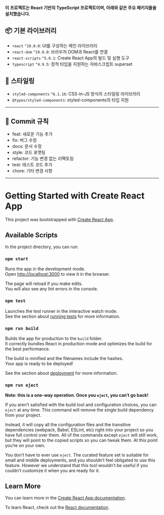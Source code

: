**이 프로젝트는 React 기반의 TypeScript 프로젝트이며, 아래와 같은 주요 패키지들을 설치했습니다.**

## 📦 기본 라이브러리

- `react` `^19.0.0`: UI를 구성하는 메인 라이브러리
- `react-dom` `^19.0.0`: 브라우저 DOM과 React를 연결
- `react-scripts` `^5.0.1`: Create React App의 빌드 및 실행 도구
- `typescript` `^4.9.5`: 정적 타입을 지원하는 자바스크립트 superset

## 💅 스타일링

- `styled-components` `^6.1.16`: CSS-in-JS 방식의 스타일링 라이브러리
- `@types/styled-components`: styled-components의 타입 지원

---

## 📌 Commit 규칙

- feat: 새로운 기능 추가
- fix: 버그 수정
- docs: 문서 수정
- style: 코드 포맷팅
- refactor: 기능 변경 없는 리팩토링
- test: 테스트 코드 추가
- chore: 기타 변경 사항

---

# Getting Started with Create React App

This project was bootstrapped with [Create React App](https://github.com/facebook/create-react-app).

## Available Scripts

In the project directory, you can run:

### `npm start`

Runs the app in the development mode.\
Open [http://localhost:3000](http://localhost:3000) to view it in the browser.

The page will reload if you make edits.\
You will also see any lint errors in the console.

### `npm test`

Launches the test runner in the interactive watch mode.\
See the section about [running tests](https://facebook.github.io/create-react-app/docs/running-tests) for more information.

### `npm run build`

Builds the app for production to the `build` folder.\
It correctly bundles React in production mode and optimizes the build for the best performance.

The build is minified and the filenames include the hashes.\
Your app is ready to be deployed!

See the section about [deployment](https://facebook.github.io/create-react-app/docs/deployment) for more information.

### `npm run eject`

**Note: this is a one-way operation. Once you `eject`, you can’t go back!**

If you aren’t satisfied with the build tool and configuration choices, you can `eject` at any time. This command will remove the single build dependency from your project.

Instead, it will copy all the configuration files and the transitive dependencies (webpack, Babel, ESLint, etc) right into your project so you have full control over them. All of the commands except `eject` will still work, but they will point to the copied scripts so you can tweak them. At this point you’re on your own.

You don’t have to ever use `eject`. The curated feature set is suitable for small and middle deployments, and you shouldn’t feel obligated to use this feature. However we understand that this tool wouldn’t be useful if you couldn’t customize it when you are ready for it.

## Learn More

You can learn more in the [Create React App documentation](https://facebook.github.io/create-react-app/docs/getting-started).

To learn React, check out the [React documentation](https://reactjs.org/).
